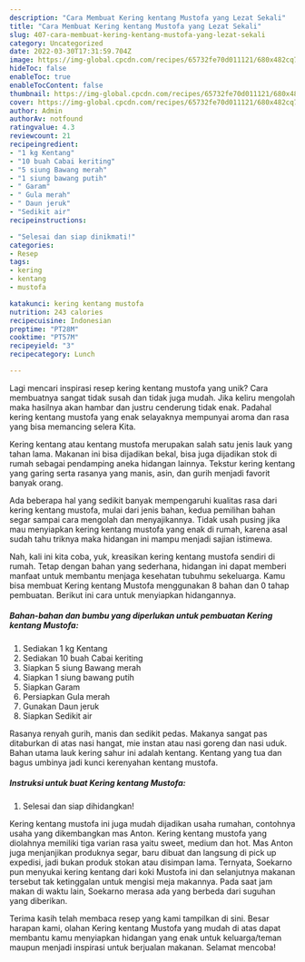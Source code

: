 ```yaml
---
description: "Cara Membuat Kering kentang Mustofa yang Lezat Sekali"
title: "Cara Membuat Kering kentang Mustofa yang Lezat Sekali"
slug: 407-cara-membuat-kering-kentang-mustofa-yang-lezat-sekali
category: Uncategorized
date: 2022-03-30T17:31:59.704Z
image: https://img-global.cpcdn.com/recipes/65732fe70d011121/680x482cq70/kering-kentang-mustofa-foto-resep-utama.jpg
hideToc: false
enableToc: true
enableTocContent: false
thumbnail: https://img-global.cpcdn.com/recipes/65732fe70d011121/680x482cq70/kering-kentang-mustofa-foto-resep-utama.jpg
cover: https://img-global.cpcdn.com/recipes/65732fe70d011121/680x482cq70/kering-kentang-mustofa-foto-resep-utama.jpg
author: Admin
authorAv: notfound
ratingvalue: 4.3
reviewcount: 21
recipeingredient:
- "1 kg Kentang"
- "10 buah Cabai keriting"
- "5 siung Bawang merah"
- "1 siung bawang putih"
- " Garam"
- " Gula merah"
- " Daun jeruk"
- "Sedikit air"
recipeinstructions:

- "Selesai dan siap dinikmati!"
categories:
- Resep
tags:
- kering
- kentang
- mustofa

katakunci: kering kentang mustofa 
nutrition: 243 calories
recipecuisine: Indonesian
preptime: "PT28M"
cooktime: "PT57M"
recipeyield: "3"
recipecategory: Lunch

---
```





Lagi mencari inspirasi resep kering kentang mustofa yang unik? Cara membuatnya sangat tidak susah dan tidak juga mudah. Jika keliru mengolah maka hasilnya akan hambar dan justru cenderung tidak enak. Padahal kering kentang mustofa yang enak selayaknya mempunyai aroma dan rasa yang bisa memancing selera Kita.





Kering kentang atau kentang mustofa merupakan salah satu jenis lauk yang tahan lama. Makanan ini bisa dijadikan bekal, bisa juga dijadikan stok di rumah sebagai pendamping aneka hidangan lainnya. Tekstur kering kentang yang garing serta rasanya yang manis, asin, dan gurih menjadi favorit banyak orang.

Ada beberapa hal yang sedikit banyak mempengaruhi kualitas rasa dari kering kentang mustofa, mulai dari jenis bahan, kedua pemilihan bahan segar sampai cara mengolah dan menyajikannya. Tidak usah pusing jika mau menyiapkan kering kentang mustofa yang enak di rumah, karena asal sudah tahu triknya maka hidangan ini mampu menjadi sajian istimewa.






Nah, kali ini kita coba, yuk, kreasikan kering kentang mustofa sendiri di rumah. Tetap dengan bahan yang sederhana, hidangan ini dapat memberi manfaat untuk membantu menjaga kesehatan tubuhmu sekeluarga. Kamu bisa membuat Kering kentang Mustofa menggunakan 8 bahan dan 0 tahap pembuatan. Berikut ini cara untuk menyiapkan hidangannya.

<!--inarticleads1-->

##### Bahan-bahan dan bumbu yang diperlukan untuk pembuatan Kering kentang Mustofa:

1. Sediakan 1 kg Kentang
1. Sediakan 10 buah Cabai keriting
1. Siapkan 5 siung Bawang merah
1. Siapkan 1 siung bawang putih
1. Siapkan  Garam
1. Persiapkan  Gula merah
1. Gunakan  Daun jeruk
1. Siapkan Sedikit air


Rasanya renyah gurih, manis dan sedikit pedas. Makanya sangat pas ditaburkan di atas nasi hangat, mie instan atau nasi goreng dan nasi uduk. Bahan utama lauk kering sahur ini adalah kentang. Kentang yang tua dan bagus umbinya jadi kunci kerenyahan kentang mustofa. 

<!--inarticleads2-->

##### Instruksi untuk buat Kering kentang Mustofa:


1. Selesai dan siap dihidangkan!

Kering kentang mustofa ini juga mudah dijadikan usaha rumahan, contohnya usaha yang dikembangkan mas Anton. Kering kentang mustofa yang diolahnya memiliki tiga varian rasa yaitu sweet, medium dan hot. Mas Anton juga menjanjikan produknya segar, baru dibuat dan langsung di pick up expedisi, jadi bukan produk stokan atau disimpan lama. Ternyata, Soekarno pun menyukai kering kentang dari koki Mustofa ini dan selanjutnya makanan tersebut tak ketinggalan untuk mengisi meja makannya. Pada saat jam makan di waktu lain, Soekarno merasa ada yang berbeda dari suguhan yang diberikan. 

Terima kasih telah membaca resep yang kami tampilkan di sini. Besar harapan kami, olahan Kering kentang Mustofa yang mudah di atas dapat membantu kamu menyiapkan hidangan yang enak untuk keluarga/teman maupun menjadi inspirasi untuk berjualan makanan. Selamat mencoba!
